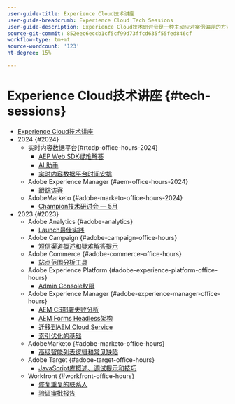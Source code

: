 ```yaml
---
user-guide-title: Experience Cloud技术讲座
user-guide-breadcrumb: Experience Cloud Tech Sessions
user-guide-description: Experience Cloud技术研讨会是一种主动应对案例偏差的方法，它为客户提供了特定于解决方案的网络研讨会。
source-git-commit: 852eec6eccb1cf5cf99d73ffcd635f55fed846cf
workflow-type: tm+mt
source-wordcount: '123'
ht-degree: 15%

---
```



# Experience Cloud技术讲座 {#tech-sessions}

+ [Experience Cloud技术讲座](overview.md)
+ 2024 {#2024}
   + 实时内容数据平台{#rtcdp-office-hours-2024}
      + [AEP Web SDK疑难解答](2024/aep-web-sdk-troubleshooting.md)
      + [AI 助手](2024/ai-assistant.md)
      + [实时内容数据平台时间安排](2024/rtcdp-timings.md)
   + Adobe Experience Manager {#aem-office-hours-2024}
      + [跟踪访客](2024/tracking-visitors.md)
   + AdobeMarketo {#adobe-marketo-office-hours-2024}
      + [Champion技术研讨会 — 5月](2024/champion-office-hours.md)
+ 2023 {#2023}
   + Adobe Analytics {#adobe-analytics}
      + [Launch最佳实践](2023/launch-best-practices.md)
   + Adobe Campaign {#adobe-campaign-office-hours}
      + [短信渠道概述和疑难解答提示](2023/ac-sms-channel-overview.md)
   + Adobe Commerce {#adobe-commerce-office-hours}
      + [站点范围分析工具](2023/site-wide-analysis-tool.md)
   + Adobe Experience Platform {#adobe-experience-platform-office-hours}
      + [Admin Console权限](2023/aep-admin-console-permissions.md)
   + Adobe Experience Manager {#adobe-experience-manager-office-hours}
      + [AEM CS部署失败分析](2023/aem-deployment-failures-analysis.md)
      + [AEM Forms Headless架构](2023/aem-forms-headless-architecture.md)
      + [迁移到AEM Cloud Service](2023/migration-aemcs.md)
      + [索引优化的基础](2023/optimize-indexes-aemcs.md)
   + AdobeMarketo {#adobe-marketo-office-hours}
      + [高级智能列表逻辑和常见缺陷](2023/marketo-common-pitfalls.md)
   + Adobe Target {#adobe-target-office-hours}
      + [JavaScript库概述、调试提示和技巧](2023/target-debugging-tips-and-tricks.md)
   + Workfront {#workfront-office-hours}
      + [修复重复的联系人](2023/workfront-fix-duplicate-contacts.md)
      + [验证审批报告](2023/workfront-proof-approval-reports.md)